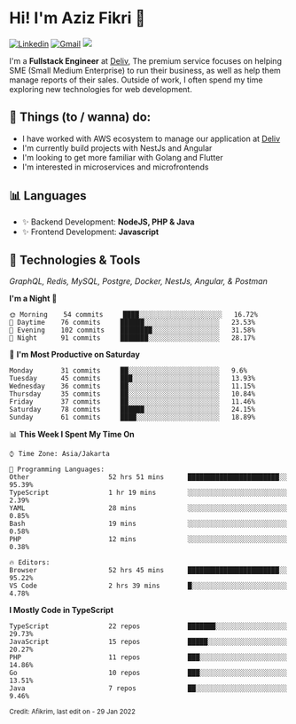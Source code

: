 <!-- Greetings -->
# Hi! I'm Aziz Fikri :bow:

<!-- Social Media -->
[![Linkedin](https://img.shields.io/badge/-afikrim-blue?style=flat&logo=Linkedin&logoColor=white)](https://www.linkedin.com/in/afikrim/)
[![Gmail](https://img.shields.io/badge/-afikrim10@gmail.com-c14438?style=flat&logo=Gmail&logoColor=white)](mailto:afikrim10@gmail.com)
![](https://komarev.com/ghpvc/?username=afikrim&label=Visitor&color=2bbc8a)

<!-- Introduction -->
I'm a **Fullstack Engineer** at [Deliv](https://kios.deliv.id), The premium service focuses on helping SME (Small Medium Enterprise) to run their business, as well as help them manage reports of their sales. Outside of work, I often spend my time exploring new technologies for web development.

## 📃 Things (to / wanna) do:
- I have worked with AWS ecosystem to manage our application at [Deliv](https://kios.deliv.id)
- I'm currently build projects with NestJs and Angular
- I'm looking to get more familiar with Golang and Flutter
- I'm interested in microservices and microfrontends

## 📊 Languages
- ✨ Backend Development: **NodeJS, PHP & Java**
- ✨ Frontend Development: **Javascript**

## 🔧 Technologies & Tools
*GraphQL, Redis, MySQL, Postgre, Docker, NestJs, Angular, & Postman*

<!--START_SECTION:waka-->
**I'm a Night 🦉** 

```text
🌞 Morning    54 commits     ████░░░░░░░░░░░░░░░░░░░░░   16.72% 
🌆 Daytime    76 commits     ██████░░░░░░░░░░░░░░░░░░░   23.53% 
🌃 Evening    102 commits    ████████░░░░░░░░░░░░░░░░░   31.58% 
🌙 Night      91 commits     ███████░░░░░░░░░░░░░░░░░░   28.17%

```
📅 **I'm Most Productive on Saturday** 

```text
Monday       31 commits     ██░░░░░░░░░░░░░░░░░░░░░░░   9.6% 
Tuesday      45 commits     ███░░░░░░░░░░░░░░░░░░░░░░   13.93% 
Wednesday    36 commits     ██░░░░░░░░░░░░░░░░░░░░░░░   11.15% 
Thursday     35 commits     ██░░░░░░░░░░░░░░░░░░░░░░░   10.84% 
Friday       37 commits     ██░░░░░░░░░░░░░░░░░░░░░░░   11.46% 
Saturday     78 commits     ██████░░░░░░░░░░░░░░░░░░░   24.15% 
Sunday       61 commits     ████░░░░░░░░░░░░░░░░░░░░░   18.89%

```


📊 **This Week I Spent My Time On** 

```text
⌚︎ Time Zone: Asia/Jakarta

💬 Programming Languages: 
Other                    52 hrs 51 mins      ███████████████████████░░   95.39% 
TypeScript               1 hr 19 mins        ░░░░░░░░░░░░░░░░░░░░░░░░░   2.39% 
YAML                     28 mins             ░░░░░░░░░░░░░░░░░░░░░░░░░   0.85% 
Bash                     19 mins             ░░░░░░░░░░░░░░░░░░░░░░░░░   0.58% 
PHP                      12 mins             ░░░░░░░░░░░░░░░░░░░░░░░░░   0.38%

🔥 Editors: 
Browser                  52 hrs 45 mins      ███████████████████████░░   95.22% 
VS Code                  2 hrs 39 mins       █░░░░░░░░░░░░░░░░░░░░░░░░   4.78%

```

**I Mostly Code in TypeScript** 

```text
TypeScript               22 repos            ███████░░░░░░░░░░░░░░░░░░   29.73% 
JavaScript               15 repos            █████░░░░░░░░░░░░░░░░░░░░   20.27% 
PHP                      11 repos            ███░░░░░░░░░░░░░░░░░░░░░░   14.86% 
Go                       10 repos            ███░░░░░░░░░░░░░░░░░░░░░░   13.51% 
Java                     7 repos             ██░░░░░░░░░░░░░░░░░░░░░░░   9.46%

```



<!--END_SECTION:waka-->

<sub>Credit: Afikrim, last edit on - 29 Jan 2022</sub>
